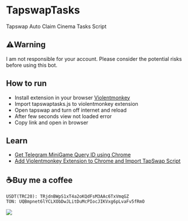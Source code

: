 # TapswapTasks
Tapswap Auto Claim Cinema Tasks Script 

## ⚠️Warning
I am not responsible for your account. Please consider the potential risks before using this bot.

## How to run
* Install extension in your browser [Violentmonkey](https://chromewebstore.google.com/detail/violentmonkey/jinjaccalgkegednnccohejagnlnfdag?hl=be)
* Import tapswaptasks.js to violentmonkey extension
* Open tapswap and turn off internet and reload
* After few seconds view not loaded error
* Copy link and open in browser

## Learn
* [Get Telegram MiniGame Query ID using Chrome](https://youtu.be/r0Ulqev-9M4)
* [Add Violentmonkey Extension to Chrome and Import TapSwap Script](https://youtu.be/4q9ebuRfeiA)

## ☕Buy me a coffee
```
USDT(TRC20): TRjdnBWpS1xT4a2oKQdFsM3AAc6TxVmqGZ
TON: UQBmpnet6lYCLXObDwJLitDuMcPIocJIKVxg6pLvaFv5fRmO
```

![](http://visit.parselecom.com/Api/Visit/1/458797)
